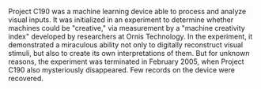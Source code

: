 Project C190 was a machine learning device able to process and analyze visual inputs. It was initialized in an experiment to determine whether machines could be "creative," via measurement by a "machine creativity index" developed by researchers at Ornis Technology. In the experiment, it demonstrated a miraculous ability not only to digitally reconstruct visual stimuli, but also to create its own interpretations of them. But for unknown reasons, the experiment was terminated in February 2005, when Project C190 also mysteriously disappeared. Few records on the device were recovered.